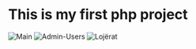 # This is my first php project  

![Main](https://user-images.githubusercontent.com/50520333/176983979-74b7c143-605a-4692-9d5b-2b551f3e8409.png)
![Admin-Users](https://user-images.githubusercontent.com/50520333/176984007-95e85447-ee05-4756-809f-61bf534eceff.png)
![Lojërat](https://user-images.githubusercontent.com/50520333/176984004-0fb8745d-4405-4606-baae-bf7a126ff0fa.png)